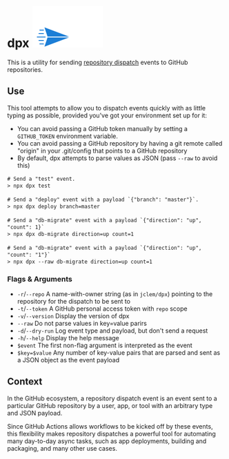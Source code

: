 # dpx <img src="send.svg" align="bottom" />

This is a utility for sending [repository dispatch][dispatch] events to
GitHub repositories.

## Use

This tool attempts to allow you to dispatch events quickly with as little typing as possible, provided you've got your environment set up for it:

- You can avoid passing a GitHub token manually by setting a `GITHUB_TOKEN`
  environment variable.
- You can avoid passing a GitHub repository by having a git remote called
  "origin" in your .git/config that points to a GitHub repository
- By default, dpx attempts to parse values as JSON (pass `--raw` to avoid this)

```shell
# Send a "test" event.
> npx dpx test

# Send a "deploy" event with a payload `{"branch": "master"}`.
> npx dpx deploy branch=master

# Send a "db-migrate" event with a payload `{"direction": "up", "count": 1}`
> npx dpx db-migrate direction=up count=1

# Send a "db-migrate" event with a payload `{"direction": "up", "count": "1"}`
> npx dpx --raw db-migrate direction=up count=1
```

### Flags & Arguments

- `-r`/`--repo` A name-with-owner string (as in `jclem/dpx`) pointing to the
  repository for the dispatch to be sent to
- `-t`/`--token` A GitHub personal access token with `repo` scope
- `-v`/`--version` Display the version of dpx
- `--raw` Do not parse values in key=value parirs
- `-d`/`--dry-run` Log event type and payload, but don't send a request
- `-h`/`--help` Display the help message
- `$event` The first non-flag argument is interpreted as the event
- `$key=$value` Any number of key-value pairs that are parsed and sent as a
  JSON object as the event payload

## Context

In the GitHub ecosystem, a repository dispatch event is an event sent to a
particular GitHub repository by a user, app, or tool with an arbitrary type
and JSON payload.

Since GitHub Actions allows workflows to be kicked off by these events, this
flexibility makes repository dispatches a powerful tool for automating many
day-to-day async tasks, such as app deployments, building and packaging, and
many other use cases.

[dispatch]: https://developer.github.com/v3/repos/#create-a-repository-dispatch-event
